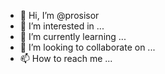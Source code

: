 - 👋 Hi, I’m @prosisor
- 👀 I’m interested in ...
- 🌱 I’m currently learning ...
- 💞️ I’m looking to collaborate on ...
- 📫 How to reach me ...

<!---
prosisor/prosisor is a ✨ special ✨ repository because its `README.md` (this file) appears on your GitHub profile.
You can click the Preview link to take a look at your changes.
--->
